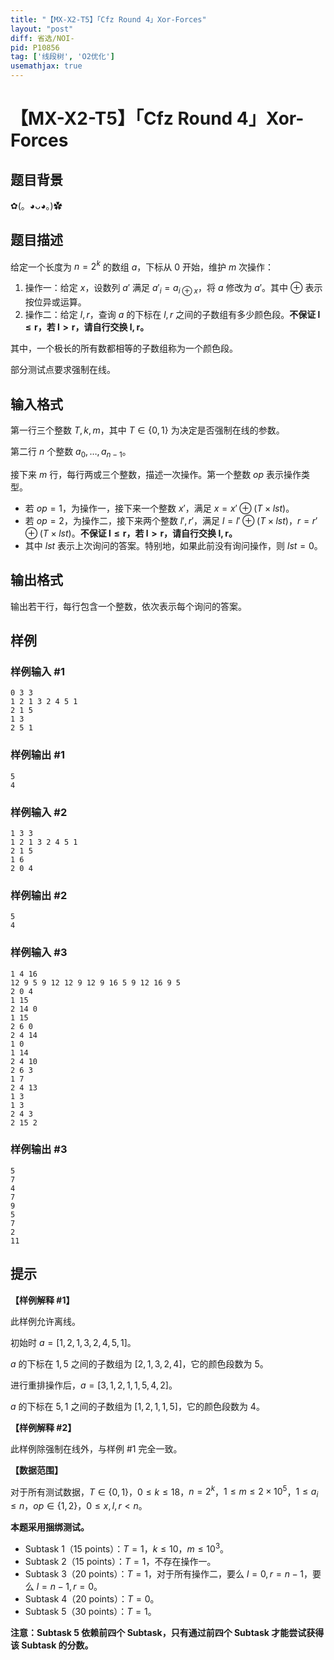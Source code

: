 ```yaml
---
title: "【MX-X2-T5】「Cfz Round 4」Xor-Forces"
layout: "post"
diff: 省选/NOI-
pid: P10856
tag: ['线段树', 'O2优化']
usemathjax: true
---
```


# 【MX-X2-T5】「Cfz Round 4」Xor-Forces
## 题目背景

✿(。◕ᴗ◕。)✿

## 题目描述

给定一个长度为 $n=2^k$ 的数组 $a$，下标从 $0$ 开始，维护 $m$ 次操作：

1. 操作一：给定 $x$，设数列 $a'$ 满足 $a'_i=a_{i\oplus x}$，将 $a$ 修改为 $a'$。其中 $\oplus$ 表示按位异或运算。
2. 操作二：给定 $l,r$，查询 $a$ 的下标在 $l,r$ 之间的子数组有多少颜色段。**不保证 $\bm {l\le r}$，若 $\bm{l > r}$，请自行交换 $\bm{l,r}$。**

其中，一个极长的所有数都相等的子数组称为一个颜色段。

部分测试点要求强制在线。
## 输入格式

第一行三个整数 $T,k,m$，其中 $T \in \{ 0, 1 \}$ 为决定是否强制在线的参数。

第二行 $n$ 个整数 $a_0, \ldots, a_{n-1}$。

接下来 $m$ 行，每行两或三个整数，描述一次操作。第一个整数 $\mathit{op}$ 表示操作类型。

- 若 $op=1$，为操作一，接下来一个整数 $x'$，满足 $x=x'\oplus(T\times \mathit{lst})$。
- 若 $op=2$，为操作二，接下来两个整数 $l',r'$，满足 $l=l'\oplus(T\times \mathit{lst})$，$r=r'\oplus(T\times \mathit{lst})$。**不保证 $\bm{l \le r}$，若 $\bm{l > r}$，请自行交换 $\bm{l, r}$。**
- 其中 $\mathit{lst}$ 表示上次询问的答案。特别地，如果此前没有询问操作，则 $\mathit{lst}=0$。
## 输出格式

输出若干行，每行包含一个整数，依次表示每个询问的答案。
## 样例

### 样例输入 #1
```
0 3 3
1 2 1 3 2 4 5 1
2 1 5
1 3
2 5 1
```
### 样例输出 #1
```
5
4
```
### 样例输入 #2
```
1 3 3
1 2 1 3 2 4 5 1
2 1 5
1 6
2 0 4
```
### 样例输出 #2
```
5
4
```
### 样例输入 #3
```
1 4 16
12 9 5 9 12 12 9 12 9 16 5 9 12 16 9 5
2 0 4
1 15
2 14 0
1 15
2 6 0
2 4 14
1 0
1 14
2 4 10
2 6 3
1 7
2 4 13
1 3
1 3
2 4 3
2 15 2
```
### 样例输出 #3
```
5
7
4
7
9
5
7
2
11
```
## 提示

**【样例解释 #1】**

此样例允许离线。

初始时 $a=[1,2,1,3,2,4,5,1]$。

$a$ 的下标在 $1,5$ 之间的子数组为 $[2,1,3,2,4]$，它的颜色段数为 $5$。

进行重排操作后，$a=[3,1,2,1,1,5,4,2]$。

$a$ 的下标在 $5,1$ 之间的子数组为 $[1,2,1,1,5]$，它的颜色段数为 $4$。

**【样例解释 #2】**

此样例除强制在线外，与样例 \#1 完全一致。

**【数据范围】**

对于所有测试数据，$T \in \{ 0, 1 \}$，$0\le k\le 18$，$n=2^k$，$1\le m\le 2\times 10^5$，$1\le a_i\le n$，$\mathit{op} \in \{ 1, 2 \}$，$0\le x,l,r < n$。

**本题采用捆绑测试。**

- Subtask 1（15 points）：$T=1$，$k\le 10$，$m\le 10^3$。
- Subtask 2（15 points）：$T=1$，不存在操作一。
- Subtask 3（20 points）：$T=1$，对于所有操作二，要么 $l=0,r=n-1$，要么 $l=n-1,r=0$。
- Subtask 4（20 points）：$T=0$。
- Subtask 5（30 points）：$T=1$。

**注意：Subtask 5 依赖前四个 Subtask，只有通过前四个 Subtask 才能尝试获得该 Subtask 的分数。**
